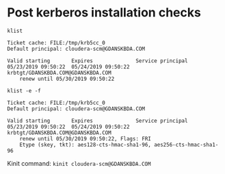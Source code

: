 # Post kerberos installation checks

`klist`
~~~
Ticket cache: FILE:/tmp/krb5cc_0
Default principal: cloudera-scm@GDANSKBDA.COM

Valid starting       Expires              Service principal
05/23/2019 09:50:22  05/24/2019 09:50:22  krbtgt/GDANSKBDA.COM@GDANSKBDA.COM
	renew until 05/30/2019 09:50:22
~~~

`klist -e -f`
~~~
Ticket cache: FILE:/tmp/krb5cc_0
Default principal: cloudera-scm@GDANSKBDA.COM

Valid starting       Expires              Service principal
05/23/2019 09:50:22  05/24/2019 09:50:22  krbtgt/GDANSKBDA.COM@GDANSKBDA.COM
	renew until 05/30/2019 09:50:22, Flags: FRI
	Etype (skey, tkt): aes128-cts-hmac-sha1-96, aes256-cts-hmac-sha1-96
~~~

Kinit command: `kinit cloudera-scm@GDANSKBDA.COM`